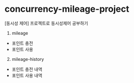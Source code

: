 # concurrency-mileage-project
[동시성 제어] 프로젝트로 동시성제어 공부하기

1) mileage
- 포인트 충전
- 포인트 사용
2) mileage-history
- 포인트 충전 내역
- 포인트 사용 내역
